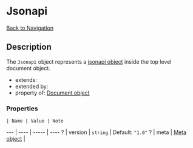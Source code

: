 # Jsonapi
[Back to Navigation](README.md)

## Description

The `Jsonapi` object represents a [jsonapi object](http://jsonapi.org/format/#document-links) inside the top level document object.

- extends:
- extended by:
- property of: [Document object](objects-document.md)

### Properties

    | Name | Value | Note
--- | ---- | ----- | ----
? | version | `string` | Default: `"1.0"`
? | meta | [Meta object](objects-meta.md) |
